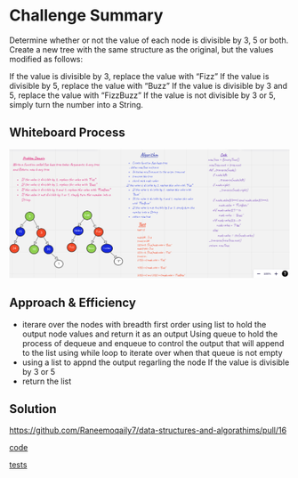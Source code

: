 # Challenge Summary
<!-- Description of the challenge -->
Determine whether or not the value of each node is divisible by 3, 5 or both. Create a new tree with the same structure as the original, but the values modified as follows:

If the value is divisible by 3, replace the value with “Fizz”
If the value is divisible by 5, replace the value with “Buzz”
If the value is divisible by 3 and 5, replace the value with “FizzBuzz”
If the value is not divisible by 3 or 5, simply turn the number into a String.

## Whiteboard Process
<!-- Embedded whiteboard image -->
![FizzBuzz tree whiteboard](./fizzbuzz.png)

## Approach & Efficiency
<!-- What approach did you take? Why? What is the Big O space/time for this approach? -->
- iterare over the nodes with breadth first order 
using list to hold the output node values and return it as an output
Using queue to hold the process of dequeue and enqueue to control the output that will append to the list
using while loop to iterate over when that queue is not empty 
- using a list to appnd the output regarling the node If the value is divisible by 3 or 5
- return the list 


## Solution
<!-- Show how to run your code, and examples of it in action -->
https://github.com/Raneemoqaily7/data-structures-and-algorathims/pull/16


[code](./trees/trees.py)


[tests](./tests/test_trees.py)
